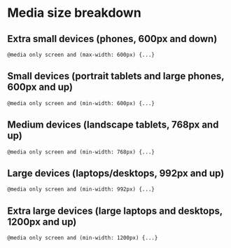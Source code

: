 # Media size breakdown

## Extra small devices (phones, 600px and down)

`@media only screen and (max-width: 600px) {...}`

## Small devices (portrait tablets and large phones, 600px and up)

`@media only screen and (min-width: 600px) {...}`

## Medium devices (landscape tablets, 768px and up)

`@media only screen and (min-width: 768px) {...}`

## Large devices (laptops/desktops, 992px and up)

`@media only screen and (min-width: 992px) {...}`

## Extra large devices (large laptops and desktops, 1200px and up)

`@media only screen and (min-width: 1200px) {...}`
